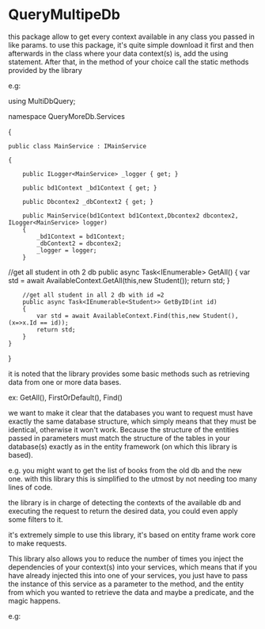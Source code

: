 # QueryMultipeDb
this package allow to get every context available in any class you passed in like params.
to use this package, it's quite simple
download it first and then afterwards 
in the class where your data context(s) is, add the using statement. After that, in the method of your choice 
call the static methods provided by the library


e.g:

using MultiDbQuery;

namespace QueryMoreDb.Services

{

    public class MainService : IMainService
    
    {
    
        public ILogger<MainService> _logger { get; }
        
        public bd1Context _bd1Context { get; }
        
        public Dbcontex2 _dbContext2 { get; }

        public MainService(bd1Context bd1Context,Dbcontex2 dbcontex2, ILogger<MainService> logger)
        {
            _bd1Context = bd1Context;
            _dbContext2 = dbcontex2;
            _logger = logger;
        }      
//get all student in oth 2 db
         public async Task<IEnumerable<Student>> GetAll()
        {
            var std = await AvailableContext.GetAll(this,new Student());
            return std;
        }
        
        //get all student in all 2 db with id =2
        public async Task<IEnumerable<Student>> GetByID(int id)
        {
            var std = await AvailableContext.Find(this,new Student(),(x=>x.Id == id));
            return std;
        }
    }
}




it is noted that the library provides some basic methods such as retrieving data from one or more data bases.

ex: GetAll(), FirstOrDefault(), Find()

we want to make it clear that the databases you want to request must have exactly the same database structure, which simply means that they must be identical, otherwise it won't work. Because the structure of the entities passed in parameters must match the structure of the tables in your database(s) exactly as in the entity framework (on which this library is based).

e.g. you might want to get the list of books from the old db and the new one. with this library this is simplified to the utmost by not needing too many lines of code.

the library is in charge of detecting the contexts of the available db and executing the request to return the desired data, you could even apply some filters to it.

it's extremely simple to use this library, it's based on entity frame work core to make requests.

This library also allows you to reduce the number of times you inject the dependencies of your context(s) into your services, which means that if you have already injected this into one of your services, you just have to pass the instance of this service as a parameter to the method, and the entity from which you wanted to retrieve the data and maybe a predicate, and the magic happens.

e.g:
